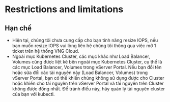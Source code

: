 # Restrictions and limitations

## Hạn chế <a href="#restrictionsandlimitations-hanche" id="restrictionsandlimitations-hanche"></a>

* Hiện tại, chúng tôi chưa cung cấp cho bạn tính năng resize IOPS, nếu bạn muốn resize IOPS vui lòng liên hệ chúng tôi thông qua việc mở 1 ticket trên hệ thống VNG Cloud.
* Ngoài mục Kubernetes Cluster, các mục khác như Load Balancer, Volumes cũng được liệt kê bên ngoài mục Kubernetes Cluster, cụ thể là các mục Load Balancer, Volumes trong vServer Portal. Nếu bạn đổi tên hoặc sửa đổi các tài nguyên này (Load Balancer, Volumes) trong vServer Portal, bạn có thể khiến chúng không sử dụng được cho Cluster hoặc khiến cho tài nguyên trên vServer Portal và tài nguyên trên Cluster không được đồng nhất. Để tránh điều này, hãy quản lý tài nguyên cluster của bạn với kubectl.

